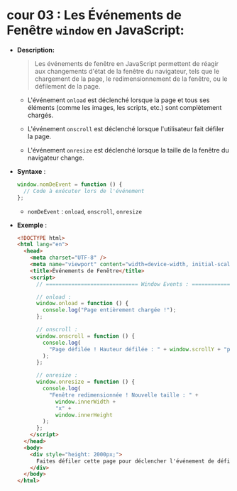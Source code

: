 # cour 03 : **Les Événements de Fenêtre `window` en JavaScript:**

- **Description:**

  > Les événements de fenêtre en JavaScript permettent de réagir aux changements d'état de la fenêtre du navigateur, tels que le chargement de la page, le redimensionnement de la fenêtre, ou le défilement de la page.

  - L'événement `onload` est déclenché lorsque la page et tous ses éléments (comme les images, les scripts, etc.) sont complètement chargés.

  - L'événement `onscroll` est déclenché lorsque l'utilisateur fait défiler la page.

  - L'événement `onresize` est déclenché lorsque la taille de la fenêtre du navigateur change.

- **Syntaxe** :

  ```javascript
  window.nomDeEvent = function () {
    // Code à exécuter lors de l'événement
  };
  ```

  - `nomDeEvent` : `onload`, `onscroll`, `onresize`

- **Exemple** :

  ```html
  <!DOCTYPE html>
  <html lang="en">
    <head>
      <meta charset="UTF-8" />
      <meta name="viewport" content="width=device-width, initial-scale=1.0" />
      <title>Événements de Fenêtre</title>
      <script>
        // ============================= Window Events : ===================

        // onload :
        window.onload = function () {
          console.log("Page entièrement chargée !");
        };

        // onscroll :
        window.onscroll = function () {
          console.log(
            "Page défilée ! Hauteur défilée : " + window.scrollY + "px"
          );
        };

        // onresize :
        window.onresize = function () {
          console.log(
            "Fenêtre redimensionnée ! Nouvelle taille : " +
              window.innerWidth +
              "x" +
              window.innerHeight
          );
        };
      </script>
    </head>
    <body>
      <div style="height: 2000px;">
        Faites défiler cette page pour déclencher l'événement de défilement.
      </div>
    </body>
  </html>
  ```
